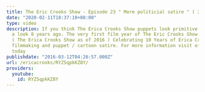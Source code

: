 ```yaml
---
title: The Eric Crooks Show - Episode 23 " More politicial satire " ( 2008 )
date: "2020-02-11T18:37:10+08:00"
type: video
description: If you think The Erica Crooks Show puppets look primitive , just take
  a look 8 years ago. The very first film year of The Eric Crooks Show was in 2006
  ( The Erica Crooks Show as of 2016 ) Celebrating 10 Years of Erica Crooks comedy
  filmmaking and puppet / cartoon satire. For more information visit officialericcrooks.com
  today
publishdate: "2016-03-12T04:26:57.000Z"
url: /ericacrooks/RYZ5qpkKZ8Y/
providers:
  youtube:
    id: RYZ5qpkKZ8Y
---
```

